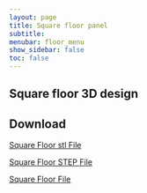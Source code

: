 ```yaml
---
layout: page
title: Square floor panel
subtitle: 
menubar: floor_menu
show_sidebar: false
toc: false
---
```


## Square floor 3D design 
<html>
<script src="https://embed.github.com/view/3d/yusolpark/M3/master/parts/files/floor(80x80mm).stl"></script>
</html>

## Download
[Square Floor stl File](/M3/parts/files/floor(80x80mm).stl)

[Square Floor STEP File](/M3/parts/files/floor(80x80mm).stl)

[Square Floor File](/M3/parts/files/floor(80x80mm).stl)
